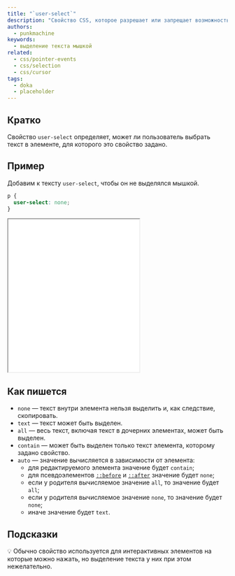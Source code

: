```yaml
---
title: "`user-select`"
description: "Свойство CSS, которое разрешает или запрещает возможность выбора текста."
authors:
  - punkmachine
keywords:
  - выделение текста мышкой
related:
  - css/pointer-events
  - css/selection
  - css/cursor
tags:
  - doka
  - placeholder
---
```


## Кратко

Свойство `user-select` определяет, может ли пользователь выбрать текст в элементе, для которого это свойство задано.

## Пример

Добавим к тексту `user-select`, чтобы он не выделялся мышкой.

```css
p {
  user-select: none;
}
```

<iframe title="Свойство user-select" src="demos/user-select/" height="350"></iframe>

## Как пишется

- `none` — текст внутри элемента нельзя выделить и, как следствие, скопировать.
- `text` — текст может быть выделен.
- `all` — весь текст, включая текст в дочерних элементах, может быть выделен.
- `contain` — может быть выделен только текст элемента, которому задано свойство.
- `auto` — значение вычисляется в зависимости от элемента:
  - для редактируемого элемента значение будет `contain`;
  - для псевдоэлементов [`::before`](/css/before/) и [`::after`](/css/after/) значение будет `none`;
  - если у родителя вычисляемое значение `all`, то значение будет `all`;
  - если у родителя вычисляемое значение `none`, то значение будет `none`;
  - иначе значение будет `text`.

## Подсказки

💡 Обычно свойство используется для интерактивных элементов на которые можно нажать, но выделение текста у них при этом нежелательно.
